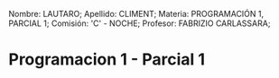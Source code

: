 Nombre: LAUTARO;
Apellido: CLIMENT;
Materia: PROGRAMACIÓN 1, PARCIAL 1;
Comisión: 'C' - NOCHE;
Profesor: FABRIZIO CARLASSARA;

<h1> Programacion 1 - Parcial 1 </h1
